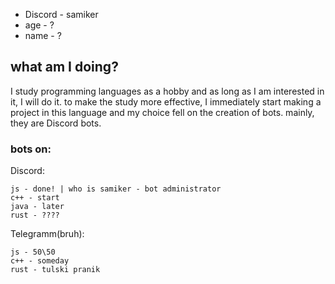 - Discord - samiker
- age - ?
- name - ?

## what am I doing?
I study programming languages as a hobby and as long as I am interested in it, I will do it. to make the study more effective, I immediately start making a project in this language and my choice fell on the creation of bots. mainly, they are Discord bots.

### bots on:
  Discord:
  
    js - done! | who is samiker - bot administrator
    c++ - start
    java - later
    rust - ????

  Telegramm(bruh):
  
    js - 50\50
    c++ - someday
    rust - tulski pranik
